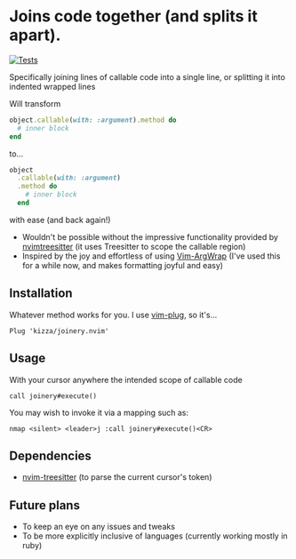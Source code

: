 # Joins code together (and splits it apart).
[![Tests](https://github.com/kizza/joinery.nvim/actions/workflows/tests.yml/badge.svg)](https://github.com/kizza/joinery.nvim/actions/workflows/tests.yml)

Specifically joining lines of callable code into a single line, or splitting it into indented wrapped lines

<!-- ![example workflow](https://github.com/kizza/jump-from-treesitter.nvim/actions/workflows/tests.yml/badge.svg) -->

Will transform
```ruby
object.callable(with: :argument).method do
  # inner block
end
```

to...
```ruby
object
  .callable(with: :argument)
  .method do
    # inner block
  end
```

with ease (and back again!)

- Wouldn't be possible without the impressive functionality provided by [nvimtreesitter](https://github.com/nvim-treesitter/nvim-treesitter)
  (it uses Treesitter to scope the callable region)
- Inspired by the joy and effortless of using [Vim-ArgWrap](https://github.com/FooSoft/vim-argwrap)
  (I've used this for a while now, and makes formatting joyful and easy)

## Installation

Whatever method works for you.  I use [vim-plug](https://github.com/junegunn/vim-plug), so it's...

```vim
Plug 'kizza/joinery.nvim'
```

## Usage

With your cursor anywhere the intended scope of callable code
```vim
call joinery#execute()
```

You may wish to invoke it via a mapping such as:
```vim
nmap <silent> <leader>j :call joinery#execute()<CR>
```

## Dependencies

- [nvim-treesitter](https://github.com/nvim-treesitter/nvim-treesitter) (to parse the current cursor's token)

## Future plans

- To keep an eye on any issues and tweaks
- To be more explicitly inclusive of languages (currently working mostly in ruby)

